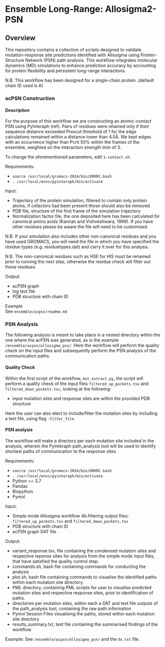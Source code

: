 # Ensemble Long-Range: Allosigma2-PSN 

## Overview

This repository contains a collection of scripts designed to validate mutation-response site predictions identified with Allosigma using Protein-Structure Network (PSN) path analysis. This workflow integrates molecular dynamics (MD) simulations to enhance prediction accuracy by accounting for protein flexibility and persistent long-range interactions.

N.B. This workflow has been designed for a single-chain protein. (default chain ID used is A) 

### acPSN Construction 
#### Description
For the purpose of this workflow we are constructing an atomic-contact PSN using PyInteraph (ref). Pairs of residues were retained only if their sequence distance exceeded Proxcut threshold of 1 for the edge calculations remained within a distance lower than 4.5Å. We kept edges with an occurrence higher than Pcrit 50% within the frames of the ensemble, weighted on the interaction strength Imin of 3. 

To change the aforementioned parameters, edit `1-contact.sh`.

Requirements: 
- `source /usr/local/gromacs-2024/bin/GMXRC.bash`
- `. /usr/local/envs/pyinteraph/bin/activate`

Input: 
- Trajectory of the protein simulation, filtered to contain only protein atoms, if cofactors had been present those should also be removed
- PDB file, structure of the first frame of the simulation trajectory
- Normalization factor file, the one deposited here has been calculated for canonical amino acids (Kannan and Vishveshwara, 1999). If you have other residues please be aware the file will need to be customised. 

N.B. If your simulation also includes other non-canonical residues and you have used GROMACS, you will need the file in which you have specified the residue types (e.g. residuetypes.dat) and carry it over for this analysis.

N.B. The non-canonical residues such as HSE for HIS must be renamed prior to running the next step, otherwise the residue check will filter out these residues. 

Output: 
- acPSN graph
- log text file 
- PDB structure with chain ID 

Example  
See `ensemble/acpsn/readme.md`

### PSN Analysis
The following analysis is meant to take place in a nested directory within the one where the acPSN was generated, as in the example `/ensemble/acpsn/allosigma_psn/`. Here the workflow will perform the quality check on the input files and subsequently perform the PSN analysis of the communication paths. 

#### Quality Check
Within the first script of the workflow, `mut_extract.py`, the script will perform a quality check of the input files
`filtered_up_pockets.tsv` and `filtered_down_pockets.tsv`, looking at the following:
- input mutation sites and response sites are within the provided PDB structure

Here the user can also elect to include/filter the mutation sites by including a text file, using flag `-filter_file`. 

#### PSN analysis 
The workflow will make a directory per each mutation site included in the analysis, wherein the PyInteraph path_analysis tool will be used to identify shortest paths of communication to the response sites. 

Requirements: 
- `source /usr/local/gromacs-2024/bin/GMXRC.bash`
- `. /usr/local/envs/pyinteraph/bin/activate`
- Python >= 3.7
- Pandas
- Biopython
- Pymol 

Input:
- Simple mode Allosigma workflow 4b.filtering output files: `filtered_up_pockets.tsv` and `filtered_down_pockets.tsv`
- PDB structure with chain ID
- acPSN graph DAT file 

Output:
- variant_response.tsv, file containing the condensed mutation sites and respective reponse sites for analysis from the simple mode input files, that have satisfied the quality control step. 
- commands.sh, bash file containing commands for conducting the analysis 
- plot.sh, bash file containing commands to visualise the identified paths within each mutation site directory. 
- PML directory, containing PML scripts for user to visualise predicted mutation sites and respective response sites, prior to identification of paths. 
- directories per mutation sites, within each a DAT and text file outputs of the path_analysis tool, containing the raw path information
- Pymol Session Files visualising the paths, stored within each mutation site directory
- results_summary.txt, text file containing the summarised findings of the workflow

Example: 
See `/ensemble/acpsn/allosigma_psn/` and the `do.txt` file. 


